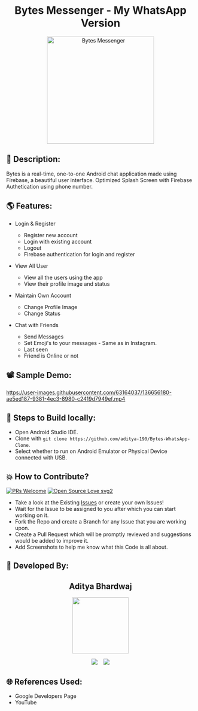 <h1 align="center">Bytes Messenger - My WhatsApp Version</h1>

<p align="center">
<img width="286" alt="Bytes Messenger" src="https://user-images.githubusercontent.com/63164037/136658547-cbed880d-d8cb-45c4-a872-8bc010931cc1.png">
</p>

## 📜 Description:
Bytes is a real-time, one-to-one Android chat application made using Firebase, a beautiful user interface. Optimized Splash Screen with Firebase Authetication using phone number.

## 🌎 Features:
- Login & Register
    - Register new account
    - Login with existing account
    - Logout
    - Firebase authentication for login and register

- View All User
    - View all the users using the app
    - View their profile image and status

- Maintain Own Account
    - Change Profile Image
    - Change Status

- Chat with Friends
    - Send Messages
    - Set Emoji's to your messages - Same as in Instagram.
    - Last seen
    - Friend is Online or not

## 📽 Sample Demo:
https://user-images.githubusercontent.com/63164037/136656180-ae5ed187-9381-4ec3-8980-c2419d7949ef.mp4

## 🧪 Steps to Build locally:
- Open Android Studio IDE.
- Clone with `git clone https://github.com/aditya-190/Bytes-WhatsApp-Clone`.
- Select whether to run on Android Emulator or Physical Device connected with USB.

## 💥 How to Contribute?

[![PRs Welcome](https://img.shields.io/badge/PRs-welcome-brightgreen.svg?style=flat-square)](http://makeapullrequest.com)
[![Open Source Love svg2](https://badges.frapsoft.com/os/v2/open-source.svg?v=103)](https://github.com/ellerbrock/open-source-badges/) 

- Take a look at the Existing [Issues](https://github.com/aditya-190/Bytes-WhatsApp-Clone/issues) or create your own Issues!
- Wait for the Issue to be assigned to you after which you can start working on it.
- Fork the Repo and create a Branch for any Issue that you are working upon.
- Create a Pull Request which will be promptly reviewed and suggestions would be added to improve it.
- Add Screenshots to help me know what this Code is all about.

## 👦 Developed By:
<h2 align="center">Aditya Bhardwaj</h2>
<p align="center">
  <a href="https://github.com/aditya-190"><img src="https://avatars.githubusercontent.com/u/63164037?v=4" width=150px height=150px /></a> 
    
<p align="center">
  <a target="_blank"href="https://www.linkedin.com/in/adi-bhardwaj/"><img src="https://img.shields.io/badge/linkedin-%230077B5.svg?&style=for-the-badge&logo=linkedin&logoColor=white" /></a>&nbsp;&nbsp;&nbsp;
  <a href="mailto:aadi.bbhardwaj@gmail.com?subject=Hello%20Aditya,%20From%20Github"><img src="https://img.shields.io/badge/gmail-%23D14836.svg?&style=for-the-badge&logo=gmail&logoColor=white" /></a>

## 🌐 References Used:
- Google Developers Page
- YouTube
